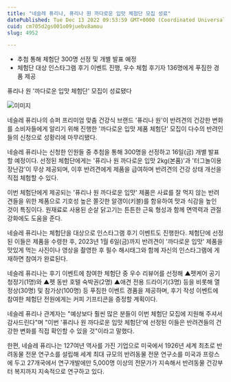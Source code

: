 ```yaml
---
title: "네슬레 퓨리나, 퓨리나 원 까다로운 입맛 체험단 모집 성료"
datePublished: Tue Dec 13 2022 09:53:59 GMT+0000 (Coordinated Universal Time)
cuid: cm705d2gs001o09juebv8amou
slug: 4952

---
```



- 추첨 통해 체험단 300명 선정 및 개별 발표 예정
- 체험단 대상 인스타그램 후기 이벤트 진행, 우수 체험 후기자 136명에게 푸짐한 경품 제공

퓨리나 원 '까다로운 입맛 체험단' 모집이 성료됐다

![이미지](https://cdn.hashnode.com/res/hashnode/image/upload/v1739258092580/6bff9e43-b24a-4a62-a409-098c38c7bfe7.jpeg)

네슬레 퓨리나의 슈퍼 프리미엄 맞춤 건강식 브랜드 '퓨리나 원'이 반려견의 건강한 변화를 소비자들에게 알리기 위해 진행한 '까다로운 입맛 제품 체험단' 모집이 다수의 반려인들의 신청으로 성황리에 마무리됐다.

네슬레 퓨리나는 신청한 인원들 중 추첨을 통해 300명을 선정하고 16일(금) 개별 발표할 예정이다. 선정된 체험단에게는 '퓨리나 원 까다로운 입맛 2kg(본품)'과 '터그놀이용 장난감'이 무상 제공되며, 이후 반려견에게 제품을 급여하며 반려견의 건강 상태 개선을 직접 체험할 수 있다.

이번 체험단에게 제공되는 '퓨리나 원 까다로운 입맛' 제품은 사료를 잘 먹지 않는 반려견들을 위한 제품으로 기호성 높은 쫄깃한 알갱이(키블)를 함유하여 맛과 식감을 높인 것이 특징이다. 원재료로 사용된 순살 닭고기는 튼튼한 근육 형성과 함께 면역력과 관절 강화에도 도움을 준다.

네슬레 퓨리나는 체험단을 대상으로 인스타그램 후기 이벤트도 진행한다. 체험단에 선정된 이들은 제품을 수령한 후, 2023년 1월 6일(금)까지 반려견이 '까다로운 입맛' 제품을 맛있게 먹는 사진이나 영상을 촬영한 후 필수 해시태그와 함께 자신의 인스타그램에 게재하면 참여가 완료된다.

네슬레 퓨리나는 후기 이벤트에 참여한 체험단 중 우수 리뷰어를 선정해 ▲펫케어 공기청정기(1명)와 ▲펫 동반 호텔 숙박권(2명) ▲애견 전용 드라이기(3명) 등을 비롯해 열정상(30명) 및 참가상(100명) 등 푸짐한 이벤트 경품을 제공하며, 후기 작성 이벤트에 참여한 체험단 전원에게는 커피 기프티콘을 증정할 계획이다.

네슬레 퓨리나 관계자는 "예상보다 훨씬 많은 분들이 이번 체험단 모집에 지원해 주셔서 감사드린다"며 "이번 '퓨리나 원 까다로운 입맛 체험단'에 선정된 이들은 반려견들의 건강한 변화를 직접 확인할 수 있을 것"이라고 말했다.

한편, 네슬레 퓨리나는 127여년 역사를 가진 기업으로 미국에서 1926년 세계 최초로 반려동물 전문 연구소를 설립해 세계 최대 규모의 반려동물 전문 연구소를 미국과 프랑스에 두고 27개국에서 연구개발에만 5,000명 이상의 전문가가 지속해서 반려동물 건강부터 복지까지 지속적으로 연구하고 있다.